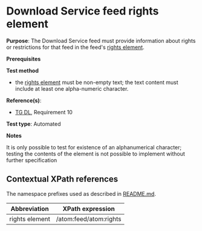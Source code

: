 # Download Service feed rights element

**Purpose**: The Download Service feed must provide information about rights or restrictions for that feed in the feed's [rights element](#rightselement).

**Prerequisites**

**Test method**

* the [rights element](#rightselement) must be non-empty text; the text content must include at least one alpha-numeric character.

**Reference(s)**:

* [TG DL](http://inspire.ec.europa.eu/id/ats/download-atom/master/atom-pre-defined/README#ref_TG_DL), Requirement 10

**Test type**: Automated

**Notes**

It is only possible to test for existence of an alphanumerical character; testing the contents of the element is not possible to implement without further specification

## Contextual XPath references

The namespace prefixes used as described in [README.md](http://inspire.ec.europa.eu/id/ats/download-atom/master/atom-pre-defined/README#namespaces).

Abbreviation                                               |  XPath expression
---------------------------------------------------------- | -------------------------------------------------------------------------
rights element <a name="rightselement"></a> | /atom:feed/atom:rights
